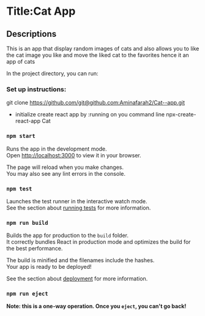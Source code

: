 # Title:Cat App



## Descriptions
This is an app that display random images of cats and also allows you to like the cat image you like and move the liked cat to the favorites hence it an app of cats

In the project directory, you can run:

### Set up instructions:
git clone https://github.com/git@github.com:Aminafarah2/Cat--app.git


- initialize create react app by :running on you command line
npx-create-react-app Cat




### `npm start`

Runs the app in the development mode.\
Open [http://localhost:3000](http://localhost:3000) to view it in your browser.

The page will reload when you make changes.\
You may also see any lint errors in the console.

### `npm test`

Launches the test runner in the interactive watch mode.\
See the section about [running tests](https://facebook.github.io/create-react-app/docs/running-tests) for more information.

### `npm run build`

Builds the app for production to the `build` folder.\
It correctly bundles React in production mode and optimizes the build for the best performance.

The build is minified and the filenames include the hashes.\
Your app is ready to be deployed!

See the section about [deployment](https://facebook.github.io/create-react-app/docs/deployment) for more information.

### `npm run eject`

**Note: this is a one-way operation. Once you `eject`, you can't go back!**

